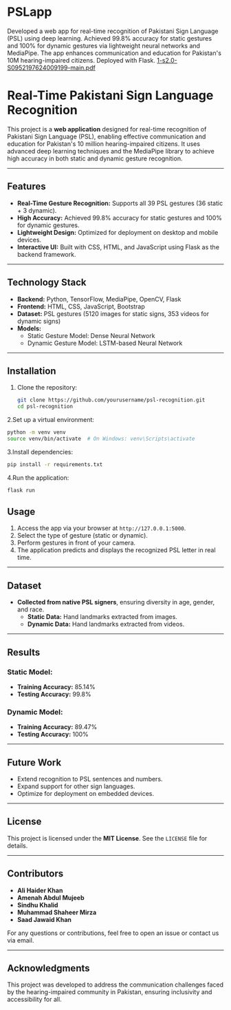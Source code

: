 # PSLapp
Developed a web app for real-time recognition of Pakistani Sign Language (PSL) using deep learning. Achieved 99.8% accuracy for static gestures and 100% for dynamic gestures via lightweight neural networks and MediaPipe. The app enhances communication and education for Pakistan's 10M hearing-impaired citizens. Deployed with Flask.
[1-s2.0-S0952197624009199-main.pdf](https://github.com/user-attachments/files/18174362/1-s2.0-S0952197624009199-main.pdf)


# Real-Time Pakistani Sign Language Recognition

This project is a **web application** designed for real-time recognition of Pakistani Sign Language (PSL), enabling effective communication and education for Pakistan's 10 million hearing-impaired citizens. It uses advanced deep learning techniques and the MediaPipe library to achieve high accuracy in both static and dynamic gesture recognition.

---

## Features
- **Real-Time Gesture Recognition:** Supports all 39 PSL gestures (36 static + 3 dynamic).
- **High Accuracy:** Achieved 99.8% accuracy for static gestures and 100% for dynamic gestures.
- **Lightweight Design:** Optimized for deployment on desktop and mobile devices.
- **Interactive UI:** Built with CSS, HTML, and JavaScript using Flask as the backend framework.

---

## Technology Stack
- **Backend:** Python, TensorFlow, MediaPipe, OpenCV, Flask
- **Frontend:** HTML, CSS, JavaScript, Bootstrap
- **Dataset:** PSL gestures (5120 images for static signs, 353 videos for dynamic signs)
- **Models:** 
  - Static Gesture Model: Dense Neural Network
  - Dynamic Gesture Model: LSTM-based Neural Network

---

## Installation

1. Clone the repository:
   ```bash
   git clone https://github.com/yourusername/psl-recognition.git
   cd psl-recognition
2.Set up a virtual environment:
  ```bash
  python -m venv venv
  source venv/bin/activate  # On Windows: venv\Scripts\activate
```
3.Install dependencies:
  ```bash
  pip install -r requirements.txt
```
4.Run the application:
  ```bash
  flask run
```
   ## Usage
1. Access the app via your browser at `http://127.0.0.1:5000`.
2. Select the type of gesture (static or dynamic).
3. Perform gestures in front of your camera.
4. The application predicts and displays the recognized PSL letter in real time.

---

## Dataset
- **Collected from native PSL signers**, ensuring diversity in age, gender, and race.
  - **Static Data:** Hand landmarks extracted from images.
  - **Dynamic Data:** Hand landmarks extracted from videos.

---

## Results
### Static Model:
- **Training Accuracy:** 85.14%  
- **Testing Accuracy:** 99.8%  

### Dynamic Model:
- **Training Accuracy:** 89.47%  
- **Testing Accuracy:** 100%

---

## Future Work
- Extend recognition to PSL sentences and numbers.
- Expand support for other sign languages.
- Optimize for deployment on embedded devices.

---

## License
This project is licensed under the **MIT License**. See the `LICENSE` file for details.

---

## Contributors
- **Ali Haider Khan**
- **Amenah Abdul Mujeeb**    
- **Sindhu Khalid**  
- **Muhammad Shaheer Mirza**  
- **Saad Jawaid Khan**

For any questions or contributions, feel free to open an issue or contact us via email.

---

## Acknowledgments
This project was developed to address the communication challenges faced by the hearing-impaired community in Pakistan, ensuring inclusivity and accessibility for all.
